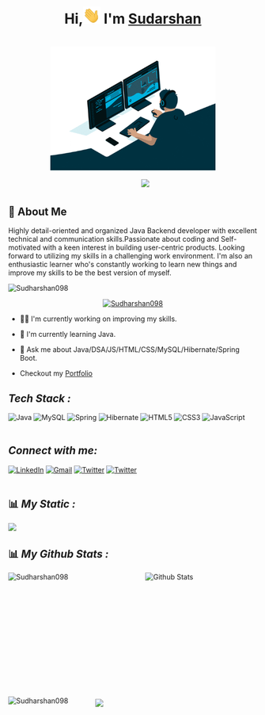 <h1 align="center"> Hi,<img style="width: 35px;" src="https://raw.githubusercontent.com/ABSphreak/ABSphreak/master/gifs/Hi.gif" alt=""> I'm <a href="https://www.linkedin.com/in/sudarshancr098/"target="_blank"> Sudarshan </a>  </h1>
<h1 align="center"> <img src="IMG/bg.gif" alt="Sudharshna098" height="250px width="250px"/> <br><img style="margin-left:50px;" src="https://readme-typing-svg.herokuapp.com?color=00FFFF&lines=________Java+Backend+Developer+%3A)" /></h1>


<h2>🚀 About Me</h2>

Highly detail-oriented and organized Java Backend developer with excellent technical and communication skills.Passionate about coding and Self-motivated with a keen interest in building user-centric products. Looking forward to utilizing my skills in a challenging work environment. I'm also an enthusiastic learner who's constantly working to learn new things and improve my skills to be the best version of myself.

   
   <p align="left"> <img src="https://komarev.com/ghpvc/?username=Sudharshan098&label=Profile%20views&color=0e75b6&style=flat" alt="Sudharshan098" /> </p>

<p align="center"> <a href="https://github.com/ryo-ma/github-profile-trophy"><img src="https://github-profile-trophy.vercel.app/?username=Sudharshan098" alt="Sudharshan098" /></a></p> 
   
   
- 👩‍💻 I'm currently working on improving my skills.

- 🧠 I'm currently learning Java.

- 💬 Ask me about Java/DSA/JS/HTML/CSS/MySQL/Hibernate/Spring Boot.

- Checkout my [Portfolio](https://Sudharshan098.github.io/)
      <br>

<h2 align="left"><i>Tech Stack :</i></h2>
<div align="left">
<img alt="Java" src="https://img.shields.io/badge/java-f89820.svg?style=for-the-badge&logo=java&logoColor=white"/>
<img alt="MySQL" src="https://img.shields.io/badge/MySql-00758f?style=for-the-badge&logo=mysql&logoColor=white"/>
<img alt="Spring" src="https://img.shields.io/badge/spring-%f6b9ad.svg?style=for-the-badge&logo=spring&logoColor=white"/>
<img alt="Hibernate" src="https://img.shields.io/badge/Hibernate-716a47.svg?style=for-the-badge&logo=hibernate&logoColor=white"/>
<img alt="HTML5" src="https://img.shields.io/badge/html5-%23E34F26.svg?style=for-the-badge&logo=html5&logoColor=white"/>
<img alt="CSS3" src="https://img.shields.io/badge/css3-%231572B6.svg?style=for-the-badge&logo=css3&logoColor=white"/> 
<img alt="JavaScript" src="https://img.shields.io/badge/javascript-%23323330.svg?style=for-the-badge&logo=javascript&logoColor=%23F7DF1E"/>
</div>
      <br>

<h2 align="left"><i>Connect with me:</i></h2>
<div align="left">
  <a href="https://www.linkedin.com/in/sudarshancr098/"><img alt="LinkedIn" src="https://img.shields.io/badge/linkedin-%230077B5.svg?style=for-the-badge&logo=linkedin&logoColor=white"/></a>
  <a href="mailto:sudhar0009@gmail.com"><img alt="Gmail" src="https://img.shields.io/badge/Gmail-D14836?style=for-the-badge&logo=gmail&logoColor=white"/></a>
   <a href="https://twitter.com/sudarshanCR13"><img alt="Twitter" src="https://img.shields.io/badge/Twitter-1DA1F2?style=for-the-badge&logo=twitter&logoColor=white"/></a>
   <a href="https://www.instagram.com/shan_______13/"><img alt="Twitter" src="https://img.shields.io/badge/Instagram-E4405F?style=for-the-badge&logo=instagram&logoColor=white"/></a>

</div>
<br>
   
<h2 align="left">📊<i> My Static :</i></h2>
 <img src="https://github.com/thecodervaibhav/thecodervaibhav/blob/main/back.png"/>

<br>

<h2 align="left">📊<i> My Github Stats :</i></h2>
<div>
  <img align="left" src="https://github-readme-streak-stats.herokuapp.com/?user=Sudharshan098&theme=highcontrast" alt="Sudharshan098" height="250px" width="45%" />
  <img align="right" src="https://github-readme-stats.vercel.app/api?username=Sudharshan098&theme=highcontrast&show_icons=true&count_private=true" alt="Github Stats" height="255px" width="45%"/>
</div>
  
</br>  

<div>
  <img align="left" src="https://github-readme-stats.vercel.app/api/top-langs/?username=Sudharshan098&layout=default&langs_count=8&hide=&theme=highcontrast" alt="Sudharshan098" height="275px" width="30%"/>
  <img align="right" src="https://activity-graph.herokuapp.com/graph?username=Sudharshan098&theme=xcode"&height="275px" width="65%"/>
</div>
